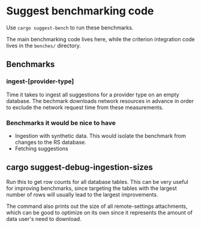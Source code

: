 # Suggest benchmarking code

Use `cargo suggest-bench` to run these benchmarks.

The main benchmarking code lives here, while the criterion integration code lives in the `benches/`
directory.

## Benchmarks

### ingest-[provider-type]

Time it takes to ingest all suggestions for a provider type on an empty database.
The bechmark downloads network resources in advance in order to exclude the network request time
from these measurements.

### Benchmarks it would be nice to have

- Ingestion with synthetic data.  This would isolate the benchmark from changes to the RS database.
- Fetching suggestions

## cargo suggest-debug-ingestion-sizes

Run this to get row counts for all database tables.  This can be very useful for improving
benchmarks, since targeting the tables with the largest number of rows will usually lead to the
largest improvements.

The command also prints out the size of all remote-settings attachments, which can be good to
optimize on its own since it represents the amount of data user's need to download.
